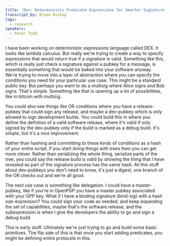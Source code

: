 ```yaml
---
title: 'Dex: Deterministic Predicate Expressions for Smarter Signatures'
transcript_by: Bryan Bishop
tags:
  - research
speakers:
  - Peter Todd
---
```

I have been working on deterministic expressions language called DEX. It looks like lambda calculus. But really we're trying to create a way to specify expressions that would return true if a signature is valid. Something like this, which is really just check a signature against a pubkey for a message, is essentially something that would be baked into your software anyway. We're trying to move into a layer of abstraction where you can specify the conditions you need for your particular use case. This might be a standard public key. But perhaps you want to do a multisig where Alice signs and Bob signs. That's simple. Something like that is opening up a lot of possibilities, like in bitcoin with multisig.

You could also see things like OR conditions where you have a release-pubkey that could sign any release, and maybe a dev-pubkey which is only allowed to sign development builds. You could build this in where you define the defintion of a valid software release, where it's valid if only signed by the dev-pubkey only if the build is marked as a debug build. It's simple, but it's a nice improvement.

Rather than hashing and committing to these kinds of conditions as a hash of your entire script, if you start doing things with trees then you can get more clever. Rather than serializing the whole thing, serialize parts of the tree, you could say the release build is valid by showing the thing that I have revealed as part of the signature process has the same hash. All this stuff about dev-pubkeys you don't need to know, it's just a digest, one branch of the OR checks out and we're all good.

The next use case is something like delegation. I could have a master-pubkey, like if you're in OpenPGP you have a master pubkey associated with your GPP key. What if I have a binding signature (bind-sig) with a hash sub-expression? You could sign your code as needed, and keep expanding the set of capabilities, maybe that's the software release, and the subexpression is when I give the developers the ability to go and sign a debug build.

This is early stuff. Ultimately we're just trying to go and build some basic primitives. The flip side of this is that once you start adding predicates, you might be defining entire protocols in this.
